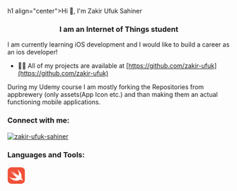 h1 align="center">Hi 👋, I'm Zakir Ufuk Sahiner</h1>
<h3 align="center">I am an Internet of Things student</h3>

I am currently learning iOS development and I would like to build a career as an ios developer! 
- 👨‍💻 All of my projects are available at [https://github.com/zakir-ufuk](https://github.com/zakir-ufuk)

During my Udemy course I am mostly forking the Repositories from appbrewery (only assets(App Icon etc.) and than making them an actual functioning mobile applications. 

<h3 align="left">Connect with me:</h3>
<p align="left">
<a href="https://linkedin.com/in/zakir-ufuk-sahiner" target="blank"><img align="center" src="https://raw.githubusercontent.com/rahuldkjain/github-profile-readme-generator/master/src/images/icons/Social/linked-in-alt.svg" alt="zakir-ufuk-sahiner" height="30" width="40" /></a>
</p>

<h3 align="left">Languages and Tools:</h3>
<p align="left"> <a href="https://developer.apple.com/swift/" target="_blank" rel="noreferrer"> <img src="https://raw.githubusercontent.com/devicons/devicon/master/icons/swift/swift-original.svg" alt="swift" width="40" height="40"/> </a> </p>
